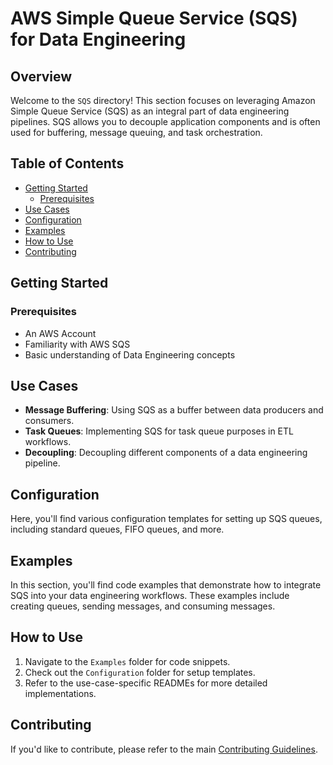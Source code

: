 # AWS Simple Queue Service (SQS) for Data Engineering

## Overview

Welcome to the `SQS` directory! This section focuses on leveraging Amazon Simple Queue Service (SQS) as an integral part of data engineering pipelines. SQS allows you to decouple application components and is often used for buffering, message queuing, and task orchestration.

## Table of Contents

- [Getting Started](#getting-started)
  - [Prerequisites](#prerequisites)
- [Use Cases](#use-cases)
- [Configuration](#configuration)
- [Examples](#examples)
- [How to Use](#how-to-use)
- [Contributing](#contributing)

## Getting Started

### Prerequisites

- An AWS Account
- Familiarity with AWS SQS
- Basic understanding of Data Engineering concepts

## Use Cases

- **Message Buffering**: Using SQS as a buffer between data producers and consumers.
- **Task Queues**: Implementing SQS for task queue purposes in ETL workflows.
- **Decoupling**: Decoupling different components of a data engineering pipeline.

## Configuration

Here, you'll find various configuration templates for setting up SQS queues, including standard queues, FIFO queues, and more.

## Examples

In this section, you'll find code examples that demonstrate how to integrate SQS into your data engineering workflows. These examples include creating queues, sending messages, and consuming messages.

## How to Use

1. Navigate to the `Examples` folder for code snippets.
2. Check out the `Configuration` folder for setup templates.
3. Refer to the use-case-specific READMEs for more detailed implementations.

## Contributing

If you'd like to contribute, please refer to the main [Contributing Guidelines](../CONTRIBUTING.md).
